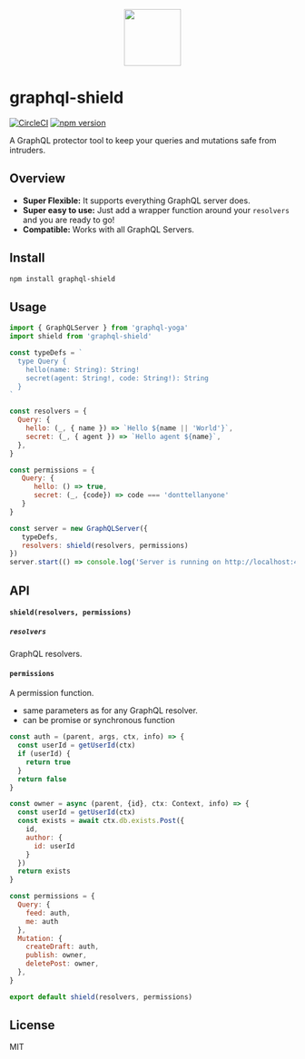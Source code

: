 <p align="center"><img src="https://imgur.com/DX1VKtn.png" width="100" /></p>

# graphql-shield
[![CircleCI](https://circleci.com/gh/maticzav/graphql-shield/tree/master.svg?style=shield)](https://circleci.com/gh/maticzav/graphql-shield/tree/master) [![npm version](https://badge.fury.io/js/graphql-shield.svg)](https://badge.fury.io/js/graphql-shield)

A GraphQL protector tool to keep your queries and mutations safe from intruders.

## Overview

- __Super Flexible:__ It supports everything GraphQL server does.
- __Super easy to use:__ Just add a wrapper function around your `resolvers` and you are ready to go!
- __Compatible:__ Works with all GraphQL Servers.

## Install

```bash
npm install graphql-shield
```

## Usage

```js
import { GraphQLServer } from 'graphql-yoga'
import shield from 'graphql-shield'

const typeDefs = `
  type Query {
    hello(name: String): String!
    secret(agent: String!, code: String!): String
  }
`

const resolvers = {
  Query: {
    hello: (_, { name }) => `Hello ${name || 'World'}`,
    secret: (_, { agent }) => `Hello agent ${name}`,
  },
}

const permissions = {
   Query: {
      hello: () => true,
      secret: (_, {code}) => code === 'donttellanyone'
   }
}

const server = new GraphQLServer({
   typeDefs,
   resolvers: shield(resolvers, permissions)
})
server.start(() => console.log('Server is running on http://localhost:4000'))
```

## API

#### `shield(resolvers, permissions)`

##### `resolvers`
GraphQL resolvers.

#### `permissions`
A permission function. 

- same parameters as for any GraphQL resolver.
- can be promise or synchronous function

```js
const auth = (parent, args, ctx, info) => {
  const userId = getUserId(ctx)
  if (userId) {
    return true
  }
  return false
}

const owner = async (parent, {id}, ctx: Context, info) => {
  const userId = getUserId(ctx)
  const exists = await ctx.db.exists.Post({
    id,
    author: {
      id: userId
    }
  })
  return exists
}

const permissions = {
  Query: {
    feed: auth,
    me: auth
  },
  Mutation: {
    createDraft: auth,
    publish: owner,
    deletePost: owner,
  },
}

export default shield(resolvers, permissions)
```

## License

MIT
